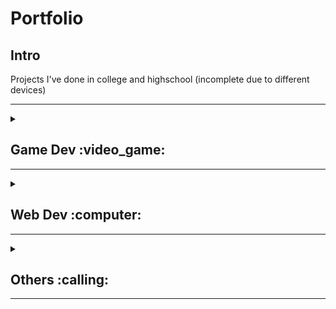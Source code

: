 # Portfolio
## Intro
Projects I've done in college and highschool (incomplete due to different devices)

---

<details>
<summary><h2>Game Dev :video_game:</h2>
<hr>
</summary>
  
### 2D platformer
Custom rigidbody and addForce script from Unity that gives **full control** of player movement.
Additionally, written in mind of **memory usage and multithreading traffic** due to limitation of old device(2gb ram) when this code was written 
> Written in Unity 2019

- [x] speed multiplier and slowdown
- [x] snappy controls
- [x] snappy animation transiton
- [x] jump speed and height equivilant with time
- [x] fall multiplier, weight, speed and limit
- [x] dynammic wall slide
- [x] wall jump initial speed and drag
- [x] dynammic ground pound that grounds the movement
- [x] dynammic dash that translates with other movements
- [x] controllable player box collider size and offset

### Pong
Game that runs in the window with image and sounds.
> written in Love2D, a minimalist game framework

1. game addjust itself based on the window
2. runs in delta time
3. randomised seed

### Snake\XoX
Game that runs in the terminal
> School Project

**Instructions**
1. Complete **a line to spawn food** 
2. X is the player
3. **Standing on X** will kill the player


### Mobile card game
> made with MIT App Inventor

A card game inspired by UNO and Mario party
- Role dices and play cards
- Scoreboard with firbase

</details>

<details>
<summary><h2>Web Dev :computer:</h2>
<hr>
</summary>
  
### Go Green Website
A simple website showcasing the impacts of Climate Change
> Made in 2022 for SM ST Patrick's Go Green Innovation.


### Course selling website
Dynammic Website with both user and admin page
> School Project


</details>

<details>
<summary><h2>Others :calling:</h2>
<hr>
</summary>
  
### Discord Bot (Replit)


### WA auto message Bot

### Reverse engineer android game (Work In Progress)

</details>





